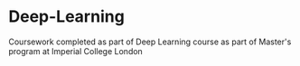 # Deep-Learning
Coursework completed as part of Deep Learning course as part of Master's program at Imperial College London
